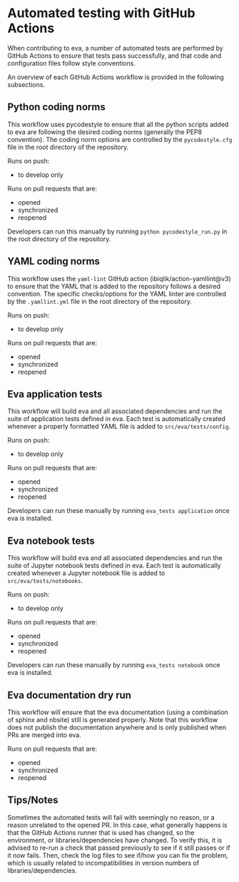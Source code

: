 # Automated testing with GitHub Actions
When contributing to eva, a number of automated tests are performed by GitHub Actions to ensure that tests pass successfully, and that code and configuration files follow style conventions.

An overview of each GitHub Actions workflow is provided in the following subsections.

## Python coding norms
This workflow uses pycodestyle to ensure that all the python scripts added to eva are following the desired coding norms (generally the PEP8 convention).
The coding norm options are controlled by the `pycodestyle.cfg` file in the root directory of the repository.

Runs on push:
- to develop only

Runs on pull requests that are:
- opened
- synchronized
- reopened

Developers can run this manually by running `python pycodestyle_run.py` in the root directory of the repository.

## YAML coding norms
This workflow uses the `yaml-lint` GitHub action (ibiqlik/action-yamllint@v3) to ensure that the YAML that is added to the repository follows a desired convention. The specific checks/options for the YAML linter are controlled by the `.yamllint.yml` file in the root directory of the repository.

Runs on push:
- to develop only

Runs on pull requests that are:
- opened
- synchronized
- reopened

## Eva application tests
This workflow will build eva and all associated dependencies and run the suite of application tests defined in eva. Each test is automatically created whenever a properly formatted YAML file is added to `src/eva/tests/config`.  

Runs on push:
- to develop only

Runs on pull requests that are:
- opened
- synchronized
- reopened

Developers can run these manually by running `eva_tests application` once eva is installed.

## Eva notebook tests
This workflow will build eva and all associated dependencies and run the suite of Jupyter notebook tests defined in eva. Each test is automatically created whenever a Jupyter notebook file is added to `src/eva/tests/notebooks`.  

Runs on push:
- to develop only

Runs on pull requests that are:
- opened
- synchronized
- reopened

Developers can run these manually by running `eva_tests notebook` once eva is installed.

## Eva documentation dry run
This workflow will ensure that the eva documentation (using a combination of sphinx and nbsite) still is generated properly. Note that this workflow does not publish the documentation anywhere and is only published when PRs are merged into eva.

Runs on pull requests that are:
- opened
- synchronized
- reopened


## Tips/Notes
Sometimes the automated tests will fail with seemingly no reason, or a reason unrelated to the opened PR. In this case, what generally happens is that the GitHub Actions runner that is used has changed, so the environment, or libraries/dependencies have changed. To verify this, it is advised to re-run a check that passed previously to see if it still passes or if it now fails. Then, check the log files to see if/how you can fix the problem, which is usually related to incompatibilities in version numbers of libraries/dependencies.
